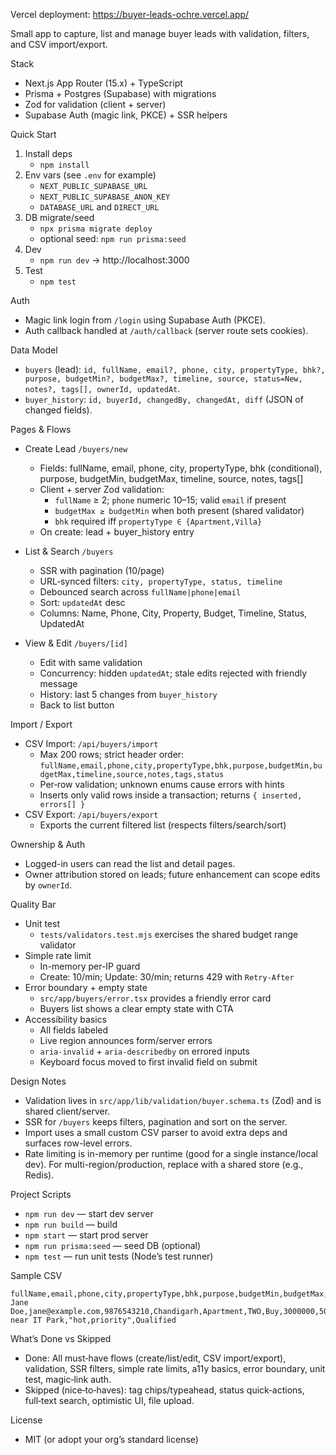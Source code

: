 Vercel deployment: https://buyer-leads-ochre.vercel.app/

Small app to capture, list and manage buyer leads with validation, filters, and CSV import/export.

Stack
- Next.js App Router (15.x) + TypeScript
- Prisma + Postgres (Supabase) with migrations
- Zod for validation (client + server)
- Supabase Auth (magic link, PKCE) + SSR helpers

Quick Start
1) Install deps
   - `npm install`
2) Env vars (see `.env` for example)
   - `NEXT_PUBLIC_SUPABASE_URL`
   - `NEXT_PUBLIC_SUPABASE_ANON_KEY`
   - `DATABASE_URL` and `DIRECT_URL`
3) DB migrate/seed
   - `npx prisma migrate deploy`
   - optional seed: `npm run prisma:seed`
4) Dev
   - `npm run dev` → http://localhost:3000
5) Test
   - `npm test`

Auth
- Magic link login from `/login` using Supabase Auth (PKCE).
- Auth callback handled at `/auth/callback` (server route sets cookies).

Data Model
- `buyers` (lead):
  `id, fullName, email?, phone, city, propertyType, bhk?, purpose, budgetMin?, budgetMax?, timeline, source, status=New, notes?, tags[], ownerId, updatedAt`.
- `buyer_history`: `id, buyerId, changedBy, changedAt, diff` (JSON of changed fields).

Pages & Flows
- Create Lead `/buyers/new`
  - Fields: fullName, email, phone, city, propertyType, bhk (conditional), purpose, budgetMin, budgetMax, timeline, source, notes, tags[]
  - Client + server Zod validation:
    - `fullName` ≥ 2; `phone` numeric 10–15; valid `email` if present
    - `budgetMax ≥ budgetMin` when both present (shared validator)
    - `bhk` required iff `propertyType ∈ {Apartment,Villa}`
  - On create: lead + buyer_history entry

- List & Search `/buyers`
  - SSR with pagination (10/page)
  - URL‑synced filters: `city, propertyType, status, timeline`
  - Debounced search across `fullName|phone|email`
  - Sort: `updatedAt` desc
  - Columns: Name, Phone, City, Property, Budget, Timeline, Status, UpdatedAt

- View & Edit `/buyers/[id]`
  - Edit with same validation
  - Concurrency: hidden `updatedAt`; stale edits rejected with friendly message
  - History: last 5 changes from `buyer_history`
  - Back to list button

Import / Export
- CSV Import: `/api/buyers/import`
  - Max 200 rows; strict header order:
    `fullName,email,phone,city,propertyType,bhk,purpose,budgetMin,budgetMax,timeline,source,notes,tags,status`
  - Per‑row validation; unknown enums cause errors with hints
  - Inserts only valid rows inside a transaction; returns `{ inserted, errors[] }`
- CSV Export: `/api/buyers/export`
  - Exports the current filtered list (respects filters/search/sort)

Ownership & Auth
- Logged-in users can read the list and detail pages.
- Owner attribution stored on leads; future enhancement can scope edits by `ownerId`.

Quality Bar
- Unit test
  - `tests/validators.test.mjs` exercises the shared budget range validator
- Simple rate limit
  - In-memory per-IP guard
  - Create: 10/min; Update: 30/min; returns 429 with `Retry-After`
- Error boundary + empty state
  - `src/app/buyers/error.tsx` provides a friendly error card
  - Buyers list shows a clear empty state with CTA
- Accessibility basics
  - All fields labeled
  - Live region announces form/server errors
  - `aria-invalid` + `aria-describedby` on errored inputs
  - Keyboard focus moved to first invalid field on submit

Design Notes
- Validation lives in `src/app/lib/validation/buyer.schema.ts` (Zod) and is shared client/server.
- SSR for `/buyers` keeps filters, pagination and sort on the server.
- Import uses a small custom CSV parser to avoid extra deps and surfaces row-level errors.
- Rate limiting is in-memory per runtime (good for a single instance/local dev). For multi-region/production, replace with a shared store (e.g., Redis).

Project Scripts
- `npm run dev` — start dev server
- `npm run build` — build
- `npm start` — start prod server
- `npm run prisma:seed` — seed DB (optional)
- `npm test` — run unit tests (Node’s test runner)

Sample CSV
```
fullName,email,phone,city,propertyType,bhk,purpose,budgetMin,budgetMax,timeline,source,notes,tags,status
Jane Doe,jane@example.com,9876543210,Chandigarh,Apartment,TWO,Buy,3000000,5000000,LT3M,Website,Looking near IT Park,"hot,priority",Qualified
```

What’s Done vs Skipped
- Done: All must‑have flows (create/list/edit, CSV import/export), validation, SSR filters, simple rate limits, a11y basics, error boundary, unit test, magic‑link auth.
- Skipped (nice‑to‑haves): tag chips/typeahead, status quick‑actions, full‑text search, optimistic UI, file upload.

License
- MIT (or adopt your org’s standard license)
